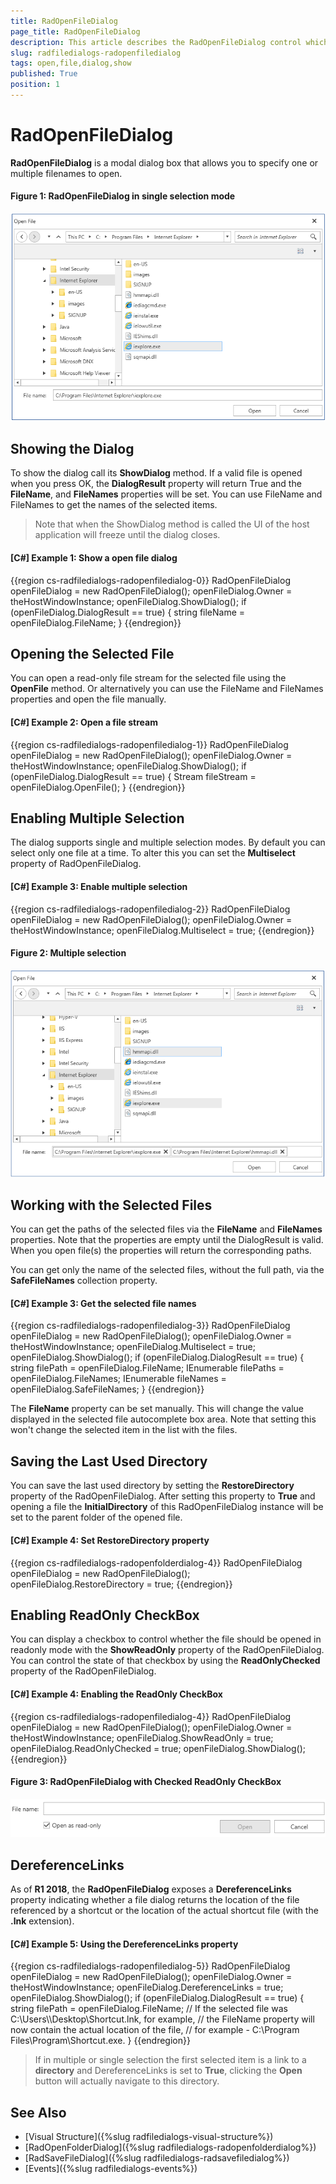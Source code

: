 ```yaml
---
title: RadOpenFileDialog
page_title: RadOpenFileDialog
description: This article describes the RadOpenFileDialog control which can be used to specify one or multiple filenames to open. 
slug: radfiledialogs-radopenfiledialog
tags: open,file,dialog,show
published: True
position: 1
---
```


# RadOpenFileDialog

__RadOpenFileDialog__ is a modal dialog box that allows you to specify one or multiple filenames to open.

#### __Figure 1: RadOpenFileDialog in single selection mode__ 

![RadOpenFileDialog in single selection mode](images/radopenfiledialog-01.png)

## Showing the Dialog

To show the dialog call its __ShowDialog__ method. If a valid file is opened when you press OK, the __DialogResult__ property will return True and the __FileName__, and __FileNames__ properties will be set. You can use FileName and FileNames to get the names of the selected items.

> Note that when the ShowDialog method is called the UI of the host application will freeze until the dialog closes.

#### __[C#] Example 1: Show a open file dialog__
{{region cs-radfiledialogs-radopenfiledialog-0}}
	RadOpenFileDialog openFileDialog = new RadOpenFileDialog();
	openFileDialog.Owner = theHostWindowInstance;
	openFileDialog.ShowDialog();
	if (openFileDialog.DialogResult == true)
	{
		string fileName = openFileDialog.FileName;
	}
{{endregion}}

## Opening the Selected File

You can open a read-only file stream for the selected file using the __OpenFile__ method. Or alternatively you can use the FileName and FileNames properties and open the file manually.

#### __[C#] Example 2: Open a file stream__
{{region cs-radfiledialogs-radopenfiledialog-1}}
	RadOpenFileDialog openFileDialog = new RadOpenFileDialog();
	openFileDialog.Owner = theHostWindowInstance;
	openFileDialog.ShowDialog();
	if (openFileDialog.DialogResult == true)
	{
		Stream fileStream = openFileDialog.OpenFile();
	}
{{endregion}}

## Enabling Multiple Selection

The dialog supports single and multiple selection modes. By default you can select only one file at a time. To alter this you can set the __Multiselect__ property of RadOpenFileDialog.

#### __[C#] Example 3: Enable multiple selection__
{{region cs-radfiledialogs-radopenfiledialog-2}}
	RadOpenFileDialog openFileDialog = new RadOpenFileDialog();
	openFileDialog.Owner = theHostWindowInstance;
	openFileDialog.Multiselect = true;
{{endregion}}

#### __Figure 2: Multiple selection__ 

![RadOpenFileDialog with multiple selection](images/radopenfiledialog-02.png)

## Working with the Selected Files

You can get the paths of the selected files via the __FileName__ and __FileNames__ properties. Note that the properties are empty until the DialogResult is valid. When you open file(s) the properties will return the corresponding paths.

You can get only the name of the selected files, without the full path, via the __SafeFileNames__ collection property.

#### __[C#] Example 3: Get the selected file names__
{{region cs-radfiledialogs-radopenfiledialog-3}}
	RadOpenFileDialog openFileDialog = new RadOpenFileDialog();
	openFileDialog.Owner = theHostWindowInstance;
	openFileDialog.Multiselect = true;
	openFileDialog.ShowDialog();
	if (openFileDialog.DialogResult == true)
	{
		string filePath = openFileDialog.FileName;
		IEnumerable<string> filePaths = openFileDialog.FileNames;
		IEnumerable<string> fileNames = openFileDialog.SafeFileNames;
	}
{{endregion}}

The __FileName__ property can be set manually. This will change the value displayed in the selected file autocomplete box area. Note that setting this won't change the selected item in the list with the files.

## Saving the Last Used Directory

You can save the last used directory by setting the __RestoreDirectory__ property of the RadOpenFileDialog. After setting this property to __True__ and opening a file the __InitialDirectory__ of this RadOpenFileDialog instance will be set to the parent folder of the opened file.

#### __[C#] Example 4: Set RestoreDirectory property__
{{region cs-radfiledialogs-radopenfolderdialog-4}}
	RadOpenFileDialog openFileDialog = new RadOpenFileDialog();
	openFileDialog.RestoreDirectory = true;
{{endregion}}

## Enabling ReadOnly CheckBox

You can display a checkbox to control whether the file should be opened in readonly mode with the __ShowReadOnly__ property of the RadOpenFileDialog. You can control the state of that checkbox by using the __ReadOnlyChecked__ property of the RadOpenFileDialog.

#### __[C#] Example 4: Enabling the ReadOnly CheckBox__
{{region cs-radfiledialogs-radopenfiledialog-4}}
	RadOpenFileDialog openFileDialog = new RadOpenFileDialog();
	openFileDialog.Owner = theHostWindowInstance;
	openFileDialog.ShowReadOnly = true;
	openFileDialog.ReadOnlyChecked = true;
	openFileDialog.ShowDialog();
{{endregion}}

#### __Figure 3: RadOpenFileDialog with Checked ReadOnly CheckBox__ 
![RadOpenFileDialog with ReadOnlyCheckBox](images/radopenfiledialog-readonlycheckbox.png)

## DereferenceLinks

As of **R1 2018**, the **RadOpenFileDialog** exposes a **DereferenceLinks** property indicating whether a file dialog returns the location of the file referenced by a shortcut or the location of the actual shortcut file (with the **.lnk** extension).

#### __[C#] Example 5: Using the DereferenceLinks property__
{{region cs-radfiledialogs-radopenfiledialog-5}}
	RadOpenFileDialog openFileDialog = new RadOpenFileDialog();
	openFileDialog.Owner = theHostWindowInstance;
	openFileDialog.DereferenceLinks = true;
	openFileDialog.ShowDialog();
	if (openFileDialog.DialogResult == true)
	{
		string filePath = openFileDialog.FileName;
		// If the selected file was C:\Users\\<user>\Desktop\Shortcut.lnk, for example,
		// the FileName property will now contain the actual location of the file,
		// for example - C:\Program Files\Program\Shortcut.exe.
	}
{{endregion}}

> If in multiple or single selection the first selected item is a link to a **directory** and DereferenceLinks is set to **True**, clicking the **Open** button will actually navigate to this directory.

## See Also
* [Visual Structure]({%slug radfiledialogs-visual-structure%})
* [RadOpenFolderDialog]({%slug radfiledialogs-radopenfolderdialog%})
* [RadSaveFileDialog]({%slug radfiledialogs-radsavefiledialog%})
* [Events]({%slug radfiledialogs-events%})